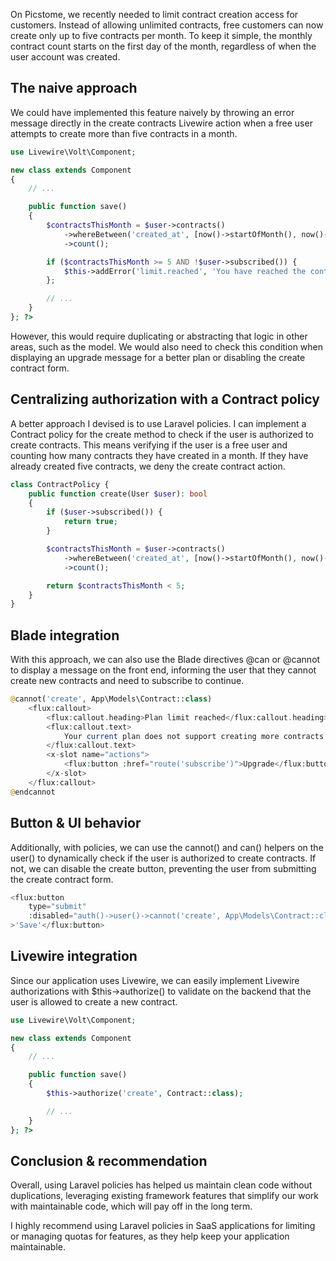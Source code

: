 On Picstome, we recently needed to limit contract creation access for customers. Instead of allowing unlimited contracts, free customers can now create only up to five contracts per month. To keep it simple, the monthly contract count starts on the first day of the month, regardless of when the user account was created.


## The naive approach

We could have implemented this feature naively by throwing an error message directly in the create contracts Livewire action when a free user attempts to create more than five contracts in a month.

```php
use Livewire\Volt\Component;

new class extends Component
{
    // ...

    public function save()
    {
        $contractsThisMonth = $user->contracts()
            ->whereBetween('created_at', [now()->startOfMonth(), now()->endOfMonth()])
            ->count();

        if ($contractsThisMonth >= 5 AND !$user->subscribed()) {
            $this->addError('limit.reached', 'You have reached the contract limit.');
        };

        // ...
    }
}; ?>
```

However, this would require duplicating or abstracting that logic in other areas, such as the model. We would also need to check this condition when displaying an upgrade message for a better plan or disabling the create contract form.

## Centralizing authorization with a Contract policy

A better approach I devised is to use Laravel policies. I can implement a Contract policy for the create method to check if the user is authorized to create contracts. This means verifying if the user is a free user and counting how many contracts they have created in a month. If they have already created five contracts, we deny the create contract action.

```php
class ContractPolicy {
    public function create(User $user): bool
    {
        if ($user->subscribed()) {
            return true;
        }

        $contractsThisMonth = $user->contracts()
            ->whereBetween('created_at', [now()->startOfMonth(), now()->endOfMonth()])
            ->count();

        return $contractsThisMonth < 5;
    }
}
```

## Blade integration

With this approach, we can also use the Blade directives @can or @cannot to display a message on the front end, informing the user that they cannot create new contracts and need to subscribe to continue.

```php
@cannot('create', App\Models\Contract::class)
    <flux:callout>
        <flux:callout.heading>Plan limit reached</flux:callout.heading>
        <flux:callout.text>
            Your current plan does not support creating more contracts. Upgrade your plan to create additional contracts.
        </flux:callout.text>
        <x-slot name="actions">
            <flux:button :href="route('subscribe')">Upgrade</flux:button>
        </x-slot>
    </flux:callout>
@endcannot
```

## Button & UI behavior

Additionally, with policies, we can use the cannot() and can() helpers on the user() to dynamically check if the user is authorized to create contracts. If not, we can disable the create button, preventing the user from submitting the create contract form.

```php
<flux:button
    type="submit"
    :disabled="auth()->user()->cannot('create', App\Models\Contract::class)"
>'Save'</flux:button>
```

## Livewire integration

Since our application uses Livewire, we can easily implement Livewire authorizations with $this->authorize() to validate on the backend that the user is allowed to create a new contract.

```php
use Livewire\Volt\Component;

new class extends Component
{
    // ...

    public function save()
    {
        $this->authorize('create', Contract::class);

        // ...
    }
}; ?>
```

## Conclusion & recommendation

Overall, using Laravel policies has helped us maintain clean code without duplications, leveraging existing framework features that simplify our work with maintainable code, which will pay off in the long term.

I highly recommend using Laravel policies in SaaS applications for limiting or managing quotas for features, as they help keep your application maintainable.
